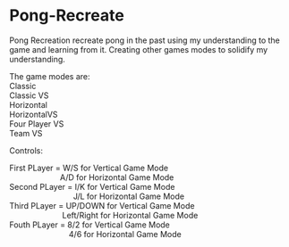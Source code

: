 # Pong-Recreate

Pong Recreation recreate pong in the past using my understanding to the game and learning from it.
Creating other games modes to solidify my understanding.

The game modes are:<br />
Classic <br />
Classic VS <br />
Horizontal <br />
HorizontalVS <br />
Four Player VS <br />
Team VS <br />

Controls: <br />

First PLayer = W/S for Vertical Game Mode <br />
&nbsp; &nbsp; &nbsp; &nbsp; &nbsp; &nbsp; &nbsp; &nbsp; &nbsp; &nbsp; &nbsp; &nbsp;A/D for Horizontal Game Mode <br />
Second PLayer = I/K for Vertical Game Mode <br /> 
&nbsp; &nbsp; &nbsp; &nbsp; &nbsp; &nbsp; &nbsp; &nbsp; &nbsp; &nbsp; &nbsp; &nbsp; &nbsp; &nbsp; &nbsp;J/L for Horizontal Game Mode <br />
Third PLayer = UP/DOWN for Vertical Game Mode <br />
&nbsp; &nbsp; &nbsp; &nbsp; &nbsp; &nbsp; &nbsp; &nbsp; &nbsp; &nbsp; &nbsp; &nbsp; Left/Right for Horizontal Game Mode <br />
Fouth PLayer = 8/2 for Vertical Game Mode <br />
&nbsp; &nbsp; &nbsp; &nbsp; &nbsp; &nbsp; &nbsp; &nbsp; &nbsp; &nbsp; &nbsp; &nbsp; &nbsp; &nbsp;4/6 for Horizontal Game Mode <br />
